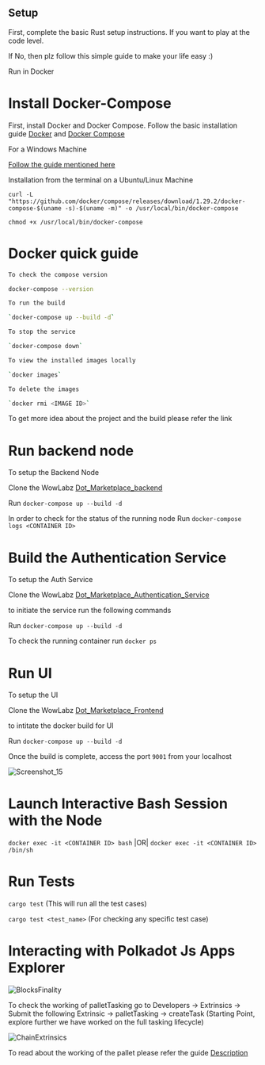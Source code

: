## Setup ##
First, complete the basic Rust setup instructions. If you want to play at the code level.

If No, then plz follow this simple guide to make your life easy :)

Run in Docker

# Install Docker-Compose

First, install Docker and Docker Compose. Follow the basic installation guide [Docker](https://docs.docker.com/engine/install/) and [Docker Compose](https://docs.docker.com/compose/install/)

For a Windows Machine

[Follow the guide mentioned here](https://docs.docker.com/desktop/windows/install/)

Installation from the terminal on a Ubuntu/Linux Machine 

`curl -L "https://github.com/docker/compose/releases/download/1.29.2/docker-compose-$(uname -s)-$(uname -m)" -o /usr/local/bin/docker-compose`

`chmod +x /usr/local/bin/docker-compose`

# Docker quick guide

```bash
To check the compose version

docker-compose --version

To run the build

`docker-compose up --build -d` 

To stop the service

`docker-compose down`

To view the installed images locally

`docker images`

To delete the images

`docker rmi <IMAGE ID>`

```
To get more idea about the project and the build please refer the link <To be added>

# Run backend node

To setup the Backend Node

Clone the WowLabz [Dot_Marketplace_backend](https://github.com/WowLabz/tasking_backend.git)

Run `docker-compose up --build -d`

In order to check for the status of the running node
Run `docker-compose logs <CONTAINER ID>`

# Build the Authentication Service

To setup the Auth Service

Clone the WowLabz [Dot_Marketplace_Authentication_Service](https://github.com/WowLabz/authentication_service.git)

to initiate the service run the following commands

Run `docker-compose up --build -d`

To check the running container run `docker ps`

# Run UI

To setup the UI

Clone the WowLabz [Dot_Marketplace_Frontend](https://github.com/WowLabz/tasking_frontend.git)

to intitate the docker build for UI

Run `docker-compose up --build -d`

Once the build is complete, access the port `9001` from your localhost

![Screenshot_15](https://user-images.githubusercontent.com/11945179/131972401-6a700ce1-d938-45e2-931d-a50986daac12.png)

# Launch Interactive Bash Session with the Node
    
`docker exec -it <CONTAINER ID> bash` |OR| `docker exec -it <CONTAINER ID> /bin/sh`
    
# Run Tests
    
`cargo test` (This will run all the test cases)
 
 `cargo test <test_name>` (For checking any specific test case)

# Interacting with Polkadot Js Apps Explorer
    
![BlocksFinality](https://user-images.githubusercontent.com/11945179/131971129-d166e10f-5efe-4d1a-8fab-082ba8a13a07.png)
    
To check the working of palletTasking go to Developers -> Extrinsics -> Submit the following Extrinsic -> palletTasking -> createTask (Starting Point, explore further we have worked on the full tasking lifecycle) 

![ChainExtrinsics](https://user-images.githubusercontent.com/11945179/131971070-580769be-7827-429e-8d9b-7216997813ca.png)
    
    
To read about the working of the pallet please refer the guide [Description](https://github.com/WowLabz/tasking_backend/tree/dev#readme)

